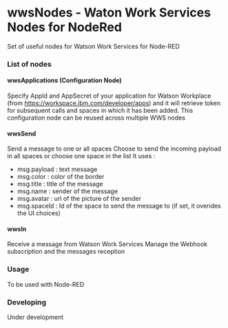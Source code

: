 # wwsNodes - Waton Work Services Nodes for NodeRed

Set of useful nodes for Watson Work Services for Node-RED

### List of nodes

#### wwsApplications (Configuration Node)
Specify AppId and AppSecret of your application for Watson Workplace (from https://workspace.ibm.com/developer/apps) and it will retrieve token for subsequent calls and spaces in which it has been added.
This configuration node can be reused across multiple WWS nodes

#### wwsSend
Send a message to one or all spaces
Choose to send the incoming payload in all spaces or choose one space in the list
It uses : 
- msg.payload : text message
- msg.color : color of the border
- msg.title : title of the message
- msg.name : sender of the message
- msg.avatar : url of the picture of the sender
- msg.spaceId : Id of the space to send the message to (if set, it overides the UI choices)

#### wwsIn
Receive a message from Watson Work Services
Manage the Webhook subscription and the messages reception
 
### Usage
To be used with Node-RED

### Developing
Under development

